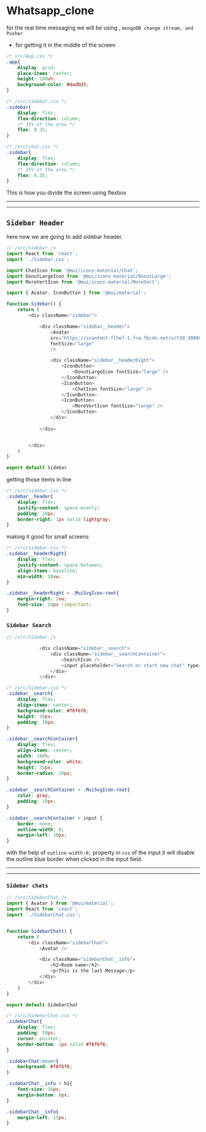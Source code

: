 # Whatsapp_clone

for the real time messaging we will be using , `mongoDB change stream, and Pusher`


* for getting it in the middle of the screen
```css
/* src/App.css */
.app{
    display: grid;
    place-items: center;
    height: 100vh;
    background-color: #dadbd3;
}
```

```css
/* /src/sidebar.css */
.sidebar{
    display: flex;
    flex-direction: column;
    /* 35% of the area */
    flex: 0.35;
}
```
```css
/* /src/chat.css */
.sidebar{
    display: flex;
    flex-direction: column;
    /* 35% of the area */
    flex: 0.35;
}
```
This is how you divide the screen using flexbox

---
---

## `Sidebar Header`

here now we are going to add sidebar header.
```js
// /src/Sidebar.js
import React from 'react';
import './Sidebar.css';

import ChatIcon from '@mui/icons-material/Chat';
import DonutLargeIcon from '@mui/icons-material/DonutLarge';
import MoreVertIcon from '@mui/icons-material/MoreVert';

import { Avatar, IconButton } from '@mui/material';

function Sidebar() {
    return (
        <div className="sidebar">

            <div className="sidebar__header">
                <Avatar
                src="https://scontent.flhe7-1.fna.fbcdn.net/v/t39.30808-6/236438889_2943029059243957_3989747193712367152_n.jpg?_nc_cat=101&ccb=1-5&_nc_sid=09cbfe&_nc_eui2=AeFTGcsqxzlhcLZ-Z9yYbNMISkLxDgQKaKlKQvEOBApoqfQGjajpRdSolYKek4CtFCBkqa1FP4L_-4pF3I96VgF-&_nc_ohc=vxrijDhieUkAX8noyO2&tn=UhcRacfgE8lV9cMw&_nc_ht=scontent.flhe7-1.fna&oh=c51eb2c1e67300b609247be9d7570943&oe=6161BB59"
                fontSize="large"
                />

                <div className="sidebar__headerRight">
                    <IconButton>
                        <DonutLargeIcon fontSize="large" />
                    </IconButton>
                    <IconButton>
                        <ChatIcon fontSize="large" />
                    </IconButton>
                    <IconButton>
                        <MoreVertIcon fontSize="large" />
                    </IconButton>
                </div>
 
            </div>


        </div>
    )
}

export default Sidebar
```
getting those items in line
```css
/* /src/sidebar.css */
.sidebar__header{
    display: flex;
    justify-content: space-evenly;
    padding: 20px;
    border-right: 1px solid lightgray;
}
```
making it good for small screens
```css
/* /src/sidebar.css */
.sidebar__headerRight{
    display: flex;
    justify-content: space-between;
    align-items: baseline;
    min-width: 10vw;
}

.sidebar__headerRight > .MuiSvgIcon-root{
    margin-right: 2vw;
    font-size: 24px !important;
}
```

### `Sidebar Search`
```js
// /src/Sidebar.js

            <div className="sidebar__search">
                <div className="sidebar__searchContainer">
                    <SearchIcon />
                    <input placeholder="Search or start new chat" type="text" />
                </div>
            </div>
```

```css
/* /src/Sidebar.css */
.sidebar__search{
    display: flex;
    align-items: center;
    background-color: #f6f6f6;
    height: 39px;
    padding: 10px;
}

.sidebar__searchContainer{
    display: flex;
    align-items: center;
    width: 100%;
    background-color: white;
    height: 35px;
    border-radius: 20px;
}

.sidebar__searchContainer > .MuiSvgIcon-root{
    color: gray;
    padding: 10px;
}

.sidebar__searchContainer > input {
    border: none;
    outline-width: 0;
    margin-left: 10px;
}
```

with the help of `outline-width:0;` property in `css` of the input it will disable the outline blue border when clicked in the input field.

---
---

### `Sidebar chats`
```js
// /src/SidebarChat.js
import { Avatar } from '@mui/material';
import React from 'react';
import './SidebarChat.css';


function SidebarChat() {
    return (
        <div className="sidebarChat">
            <Avatar />

            <div className="sidebarChat__info">
                <h2>Room name</h2>
                <p>This is the last Message</p>
            </div>
        </div>
    )
}

export default SidebarChat

```

```css
/* /src/SidebarChat.css */
.sidebarChat{
    display: flex;
    padding: 20px;
    cursor: pointer;
    border-bottom: 1px solid #f6f6f6;
}

.sidebarChat:hover{
    background: #f6f6f6;
}

.sidebarChat__info > h2{
    font-size: 16px;
    margin-bottom: 8px;
}

.sidebarChat__info{
    margin-left: 15px;
}
```














